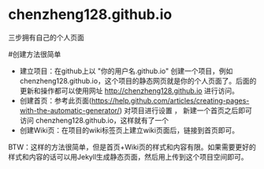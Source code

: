 # chenzheng128.github.io
三步拥有自己的个人页面

#创建方法很简单
* 建立项目：在github上以 "你的用户名.github.io" 创建一个项目，例如 chenzheng128.github.io，这个项目的静态网页就是你的个人页面了。后面的更新和操作都可以使用网址 http://chenzheng128.github.io 进行访问。
* 创建首页：参考此页面(https://help.github.com/articles/creating-pages-with-the-automatic-generator/) 对项目进行设置 ， 新建一个首页之后即可访问 chenzheng128.github.io，这样就有了一个
* 创建Wiki页：在项目的wiki标签页上建立wiki页面后，链接到首页即可。

BTW：这样的方法很简单，但是首页+Wiki页的样式和内容有限。如果需要更好的样式和内容的话可以用Jekyll生成静态页面，然后用上传到这个项目空间即可。
